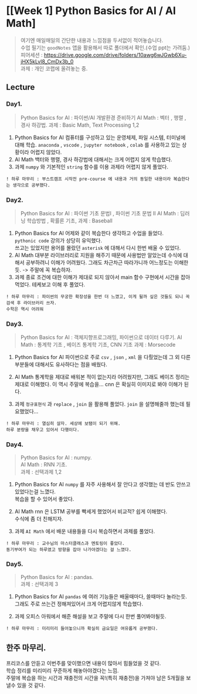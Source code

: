 ﻿
# [[Week 1] Python Basics for AI / AI Math]
> 여기엔 매일매일의 간단한 내용과 느낌점을 두서없이 적어놓습니다.  
> 수업 필기는 `goodNotes` 앱을 활용해서 따로 폴더에서 확인.(수업 ppt는 가려둠.)  
> 피어세션 : https://drive.google.com/drive/folders/10awg6wJGwb6Xu-jHX5kLvl8_CmDx3b_0  
> 과제    : 개인 코랩에 올려놓는 중.  

## Lecture
### Day1. 
> Python Basics for AI : 파이썬/AI 개발환경 준비하기 
> AI Math : 벡터 , 행렬 , 경사 하강법.
> 과제 : Basic Math, Text Processing 1,2
1. Python Basics for AI
	컴퓨터를 구성하고 있는 운영체제, 파일 시스템, 터미널에 대해 학습.
	`anaconda` , `vscode` , `jupyter notebook` , `colab` 를 사용하고 있는 상황이라 어렵지 않았다.
2. AI Math
	백터와 행렬, 경사 하강법에 대해서는 크게 어렵지 않게 학습했다.
3. 과제
	`numpy` 와 기본적인 `string` 함수를 이용 과제라 어렵지 않게 풀었다. 
```
! 하루 마무리 : 부스트캠프 시작전 pre-course 에 내용과 거의 동일한 내용이라 복습한다는 생각으로 공부했다.
```

### Day2. 
> Python Basics for AI : 파이썬 기초 문법I , 파이썬 기초 문법 II
> AI Math :  딥러닝 학습방법 , 확률론 기초,
> 과제 : Baseball 
1. Python Basics for AI
		 어제와 같이 복습한다 생각하고 수업을 들었다.  
		`pythonic code` 강의가 상당히 유익했다.  
		쓰고는 있었지만 용어를 몰랐던 `asterisk` 에 대해서 다시 한번 배울 수 있었다.  
2. AI Math
	대부분 라이브러리로 지원을 해주기 때문에 사용법만 알았는데 수식에 대해서 공부하려니 이해가 어려웠다. 그래도 차근차근 따라가니까 어느정도는 이해한듯. -> 주말에 꼭 복습하자.
3. 과제
	종료 조건에 대한 이해가 제대로 되지 않아서 main 함수 구현에서 시간을 잡아먹었다. 테케보고 이해 후 풀었다. 
```
! 하루 마무리 : 파이썬의 무궁한 확장성을 한번 더 느꼈고, 이게 될까 싶은 것들도 되니 꼭 검색 후 라이브러리 쓰자.
수학은 역시 어려워
```

### Day3.  
> Python Basics for AI : 객체지향프로그래밍, 파이썬으로 데이터 다루기.
> AI Math :   통계학 기초 , 베이즈 통계학 기초, CNN 기초 
> 과제 : Morsecode
1. Python Basics for AI
		파이썬으로 주로 `csv` , `json` , `xml` 을 다뤘었는데 그 외 다른 부분들에 대해서도 유사하다는 점을 배웠다. 
		
2. AI Math
	통계학을 제대로 배워본 적이 없는지라 어려웠지만, 그래도 베이즈 정리는 제대로 이해했다. 이 역시 주말에 복습을...
	cnn 은 확실히 이미지로 봐야 이해가 된다.

3. 과제
	`정규표현식` 과 `replace` , `join` 을 활용해 풀었다.
	`join` 을 설명해줄까 했는데 필요했었다...
```
! 하루 마무리 : 열심히 살자. 세상에 보탬이 되기 위해.
하루 분량을 채우고 있어서 다행이다.
```

### Day4.  
> Python Basics for AI : numpy.  
> AI Math : RNN 기초.  
> 과제 : 선택과제 1,2
1. Python Basics for AI
	`numpy` 를 자주 사용해서 잘 안다고 생각했는 데 반도 안쓰고 있었다는걸 느꼈다.    
	복습을 할 수 있어서 좋았다. 
		
2. AI Math
	rnn 은 LSTM 공부를 빡세게 했었어서 비교적? 쉽게 이해했다.  
	수식에 좀 더 친해지자.  

3. 과제
	`AI Math` 에서 배운 내용들을 다시 복습하면서 과제를 풀었다.  
	
```
! 하루 마무리 : 교수님의 마스터클래스과 멘토링이 좋았다. 
동기부여가 되는 하루였고 방향을 잡아 나가야겠다는 걸 느꼈다.  
```

### Day5.  
> Python Basics for AI : pandas.  
> 과제 : 선택과제 3
1. Python Basics for AI
	`pandas` 에 여러 기능들은 배울때마다, 쓸때마다 놀라는듯.  
	그래도 주로 쓰는건 정해져있어서 크게 어렵지않게 학습했다.  
		
3. 과제
	오피스 아워에서 해준 해설을 보고 주말에 다시 한번 풀어봐야될듯.  
	
```
! 하루 마무리 : 미리미리 들어놓으니까 확실히 금요일은 여유롭게 공부했다.  
```

## 한주 마무리.
프리코스를 안듣고 이번주를 맞이했으면 내용이 많아서 힘들었을 것 같다.  
학습 정리를 미리미리 꾸준하게 해놓아야겠다는 느낌.  
주말에 복습을 하는 시간과 재충전의 시간을 꼭!(특히 재충전)을 가져야 남은 5개월을 보낼수 있을 것 같다.  
